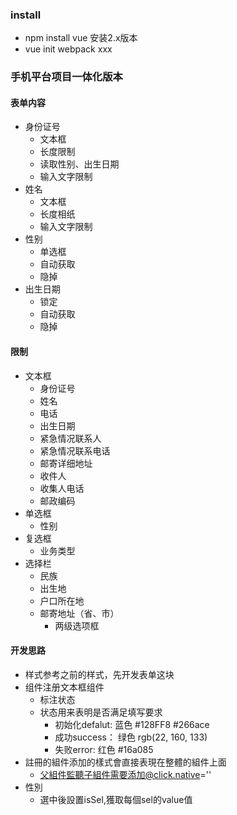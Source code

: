 ### install 
- npm install vue  安装2.x版本
- vue init webpack xxx


### 手机平台项目一体化版本
#### 表单内容
- 身份证号
    + 文本框
    + 长度限制
    + 读取性别、出生日期
    + 输入文字限制
- 姓名
    + 文本框
    + 长度相纸
    + 输入文字限制
- 性别
    + 单选框
    + 自动获取
    + 隐掉
- 出生日期
    + 锁定
    + 自动获取
    + 隐掉
#### 限制
- 文本框
    + 身份证号
    + 姓名
    + 电话
    + 出生日期
    + 紧急情况联系人
    + 紧急情况联系电话
    + 邮寄详细地址
    + 收件人
    + 收集人电话
    + 邮政编码
- 单选框
    + 性别
- 复选框
    + 业务类型
- 选择栏
    + 民族
    + 出生地
    + 户口所在地
    + 邮寄地址（省、市）
        * 两级选项框


#### 开发思路
- 样式参考之前的样式，先开发表单这块
- 组件注册文本框组件
    + 标注状态
    + 状态用来表明是否满足填写要求
        * 初始化defalut: 蓝色 #128FF8  #266ace
        * 成功success： 绿色 rgb(22, 160, 133)
        * 失败error: 红色 #16a085
- 註冊的組件添加的樣式會直接表現在整體的組件上面
    + 父組件監聽子組件需要添加@click.native=''
- 性別
    + 選中後設置isSel,獲取每個sel的value值